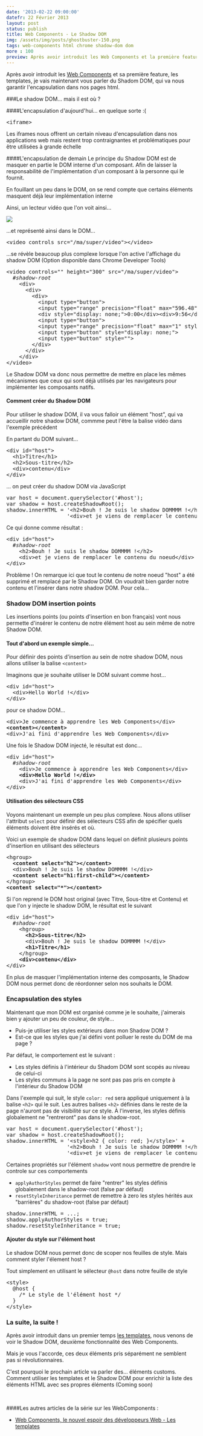 ```yaml
---
date: '2013-02-22 09:00:00'
datefr: 22 Février 2013
layout: post
status: publish
title: Web Components - Le Shadow DOM
img: /assets/img/posts/ghostbuster-150.png
tags: web-components html chrome shadow-dom dom
more : 100
preview: Après avoir introduit les Web Components et la première feature, les templates, je vais maintenant vous parler du Shadom DOM, qui va nous garantir l'encapsulation dans nos pages html.
---
```

Après avoir introduit les [Web Components](http://julienvey.com/2013/02/18/web-components/) et sa première feature, les templates, je vais maintenant vous parler du Shadom DOM, qui va nous garantir l'encapsulation dans nos pages html.

###Le shadow DOM... mais il est où ?

####L'encapsulation d'aujourd'hui... en quelque sorte :(
<pre class="prettyprint" data-lang="html">
&lt;iframe&gt;
</pre>

Les iframes nous offrent un certain niveau d'encapsulation dans nos applications web mais restent trop contraignantes et problématiques pour être utilisées à grande échelle

####L'encapsulation de demain
Le principe du Shadow DOM est de masquer en partie le DOM interne d'un composant. Afin de laisser la responsabilité de l'implémentation d'un composant à la personne qui le fournit.

En fouillant un peu dans le DOM, on se rend compte que certains éléments masquent déjà leur implémentation interne

Ainsi, un lecteur vidéo que l'on voit ainsi...

<img src="/assets/img/posts/webcomponents/videocontrol.png">

...et représenté ainsi dans le DOM...
<pre class="prettyprint" data-lang="html">
&lt;video controls src="/ma/super/video"&gt;&lt;/video&gt;
</pre>

...se révèle beaucoup plus complexe lorsque l'on active l'affichage du shadow DOM (Option disponible dans Chrome Developer Tools)

<pre class="prettyprint" data-lang="html">
&lt;video controls="" height="300" src="/ma/super/video"&gt;
  <em>#shadow-root</em>
    &lt;div&gt;
      &lt;div&gt;
        &lt;div&gt;
    	  &lt;input type="button"&gt;
    	  &lt;input type="range" precision="float" max="596.48"&gt;
    	  &lt;div style="display: none;"&gt;0:00&lt;/div&gt;&lt;div&gt;9:56&lt;/div&gt;
    	  &lt;input type="button"&gt;
    	  &lt;input type="range" precision="float" max="1" style=""&gt;
    	  &lt;input type="button" style="display: none;"&gt;
    	  &lt;input type="button" style=""&gt;
    	&lt;/div&gt;
      &lt;/div&gt;
    &lt;/div&gt;
&lt;/video&gt;
</pre>

Le Shadow DOM va donc nous permettre de mettre en place les mêmes mécanismes que ceux qui sont déjà utilisés par les navigateurs pour implémenter les composants natifs.

#### Comment créer du Shadow DOM

Pour utiliser le shadow DOM, il va vous falloir un élément "host", qui va accueillir notre shadow DOM, commme peut l'être la balise vidéo dans l'exemple précédent

En partant du DOM suivant...
<pre class="prettyprint" data-lang="html">
&lt;div id="host"&gt;
  &lt;h1&gt;Titre&lt;/h1&gt;
  &lt;h2&gt;Sous-titre&lt;/h2&gt;
  &lt;div&gt;contenu&lt;/div&gt;
&lt;/div&gt;
</pre>

... on peut créer du shadow DOM via JavaScript

<pre class="prettyprint" data-lang="javascript">
var host = document.querySelector('#host');
var shadow = host.createShadowRoot();
shadow.innerHTML = '&lt;h2&gt;Bouh ! Je suis le shadow DOMMMM !&lt;/h2&gt;' +
                   '&lt;div&gt;et je viens de remplacer le contenu du noeud&lt;/div&gt;';
</pre>

Ce qui donne comme résultat :

<pre class="prettyprint" data-lang="html">
&lt;div id="host"&gt;
  <em>#shadow-root</em>
    &lt;h2&gt;Bouh ! Je suis le shadow DOMMMM !&lt;/h2&gt;
    &lt;div&gt;et je viens de remplacer le contenu du noeud&lt;/div&gt;
&lt;/div&gt;
</pre>

Problème ! On remarque ici que tout le contenu de notre noeud "host" a été supprimé et remplacé par le Shadow DOM.
On voudrait bien garder notre contenu et l'insérer dans notre shadow DOM.
Pour cela...

### Shadow DOM insertion points

Les insertions points (ou points d'insertion en bon français) vont nous permette d'insérer le contenu de notre élément host au sein même de notre Shadow DOM.

#### Tout d'abord un exemple simple...

Pour définir des points d'insertion au sein de notre shadow DOM, nous allons utiliser la balise `<content>`

Imaginons que je souhaite utiliser le DOM suivant comme host...
<pre class="prettyprint" data-lang="html">
&lt;div id="host"&gt;
  &lt;div&gt;Hello World !&lt;/div&gt;
&lt;/div&gt;
</pre>

pour ce shadow DOM...

<pre class="prettyprint" data-lang="html">
&lt;div&gt;Je commence à apprendre les Web Components&lt;/div&gt;
<strong>&lt;content&gt;&lt;/content&gt;</strong>
&lt;div&gt;J'ai fini d'apprendre les Web Components&lt;/div&gt;
</pre>

Une fois le Shadow DOM injecté, le résultat est donc...

<pre class="prettyprint" data-lang="html">
&lt;div id="host"&gt;
  <em>#shadow-root</em>
    &lt;div&gt;Je commence à apprendre les Web Components&lt;/div&gt;
    <strong>&lt;div&gt;Hello World !&lt;/div&gt;</strong>
    &lt;div&gt;J'ai fini d'apprendre les Web Components&lt;/div&gt;
&lt;/div&gt;
</pre>

#### Utilisation des sélecteurs CSS 

Voyons maintenant un exemple un peu plus complexe. Nous allons utiliser l'attribut `select` pour définir des sélecteurs CSS afin de spécifier quels éléments doivent être insérés et où.

Voici un exemple de shadow DOM dans lequel on définit plusieurs points d'insertion en utilisant des sélecteurs 

<pre class="prettyprint" data-lang="html">
&lt;hgroup&gt;
  <strong>&lt;content select="h2"&gt;&lt;/content&gt;</strong>
  &lt;div&gt;Bouh ! Je suis le shadow DOMMMM !&lt;/div&gt;
  <strong>&lt;content select="h1:first-child"&gt;&lt;/content&gt;</strong>
&lt;/hgroup&gt;
<strong>&lt;content select="*"&gt;&lt;/content&gt;</strong>
</pre>

Si l'on reprend le DOM host original (avec Titre, Sous-titre et Contenu) et que l'on y injecte le shadow DOM, le résultat est le suivant 

<pre class="prettyprint" data-lang="html">
&lt;div id="host"&gt;
  <em>#shadow-root</em>
    &lt;hgroup&gt;
      <strong>&lt;h2&gt;Sous-titre&lt;/h2&gt;</strong>
      &lt;div&gt;Bouh ! Je suis le shadow DOMMMM !&lt;/div&gt;
      <strong>&lt;h1&gt;Titre&lt;/h1&gt;</strong>
    &lt;/hgroup&gt;
    <strong>&lt;div&gt;contenu&lt;/div&gt;</strong>
&lt;/div&gt;
</pre>

En plus de masquer l'implémentation interne des composants, le Shadow DOM nous permet donc de réordonner selon nos souhaits le DOM.

### Encapsulation des styles

Maintenant que mon DOM est organisé comme je le souhaite, j'aimerais bien y ajouter un peu de couleur, de style...

* Puis-je utiliser les styles extérieurs dans mon Shadow DOM ?
* Est-ce que les styles que j'ai défini vont polluer le reste du DOM de ma page ?

Par défaut, le comportement est le suivant : 

* Les styles définis à l'intérieur du Shadom DOM sont scopés au niveau de celui-ci
* Les styles communs à la page ne sont pas pas pris en compte à l'intérieur du Shadow DOM

Dans l'exemple qui suit, le style `color: red` sera appliqué uniquement à la balise `<h2>` qui le suit. Les autres balises `<h2>` définies dans le reste de la page n'auront pas de visibilité sur ce style. À l'inverse, les styles définis globalement ne "rentreront" pas dans le shadow-root.
<pre class="prettyprint" data-lang="javascript">
var host = document.querySelector('#host');
var shadow = host.createShadowRoot();
shadow.innerHTML = '&lt;style&gt;h2 { color: red; }&lt;/style&gt;' + 
                   '&lt;h2&gt;Bouh ! Je suis le shadow DOMMMM !&lt;/h2&gt;' +
                   '&lt;div&gt;et je viens de remplacer le contenu du noeud&lt;/div&gt;';
</pre>

Certaines propriétés sur l'élément `shadow` vont nous permettre de prendre le controle sur ces comportements

* `applyAuthorStyles` permet de faire "rentrer" les styles définis globalement dans le shadow-root (false par défaut)
* `resetStyleInheritance` permet de remettre à zero les styles hérités aux "barrières" du shadow-root (false par défaut)

<pre class="prettyprint" data-lang="javascript">
shadow.innerHTML = ...;
shadow.applyAuthorStyles = true;
shadow.resetStyleInheritance = true; 
</pre>

#### Ajouter du style sur l'élément host

Le shadow DOM nous permet donc de scoper nos feuilles de style. Mais comment styler l'élement host ?

Tout simplement en utilisant le sélecteur `@host` dans notre feuille de style

<pre class="prettyprint" data-lang="html">
&lt;style&gt;
  @host {
    /* Le style de l'élément host */
  }
&lt;/style&gt;
</pre>

### La suite, la suite !

Après avoir introduit dans un premier temps [les templates](http://julienvey.com/2013/02/18/web-components/), nous venons de voir le Shadow DOM, deuxième fonctionnalité des Web Components. 

Mais je vous l'accorde, ces deux éléments pris séparément ne semblent pas si révolutionnaires. 

C'est pourquoi le prochain article va parler des... éléments customs. Comment utiliser les templates et le Shadow DOM pour enrichir la liste des éléments HTML avec ses propres éléments (Coming soon)

<br>

####Les autres articles de la série sur les WebComponents : 

* [Web Components, le nouvel espoir des développeurs Web - Les templates](http://julienvey.com/2013/02/18/web-components/)
